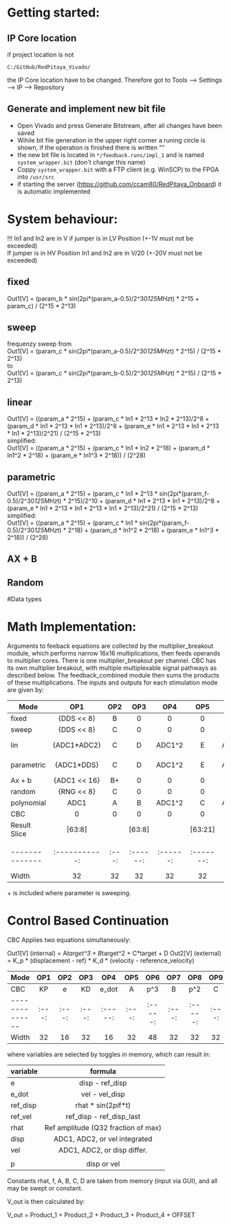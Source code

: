 # Getting started:
## IP Core location
if project location is not
```
C:/GitHub/RedPitaya_Vivado/
```
the IP Core location have to be changed. Therefore got to Tools --> Settings --> IP --> Repository
## Generate and implement new bit file
- Open Vivado and press Generate Bitstream, after all changes have been saved
- Wihile bit file generation in the upper right corner a runing circle is shown, if the operation is finished there is written ""
- the new bit file is located in ``*/feedback.runs/impl_1`` and is named ``system_wrapper.bit`` (don't change this name)
- Coppy ``system_wrapper.bit`` with a FTP client (e.g. WinSCP) to the FPGA into ``/usr/src``
- if starting the server (<https://github.com/ccam80/RedPitaya_Onboard>) it is automatic implemented

# System behaviour:
!!! In1 and In2 are in V if jumper is in LV Position (+-1V must not be exceeded)<br>
If jumper is in HV Position In1 and In2 are in V/20 (+-20V must not be exceeded)
## fixed
Out1[V] = (param_b * sin(2pi*(param_a-0.5)/2^30*125MHz*t) * 2^15 + param_c) / (2^15 * 2^13)
## sweep
frequenzy sweep from<br>
Out1[V] = (param_c * sin(2pi*(param_a-0.5)/2^30*125MHz*t) * 2^15) / (2^15 * 2^13)<br>
to<br>
Out1[V] = (param_c * sin(2pi*(param_b-0.5)/2^30*125MHz*t) * 2^15) / (2^15 * 2^13)
## linear
Out1[V] = ((param_a * 2^15) + (param_c * In1 * 2^13 * In2 * 2^13)/2^8 + (param_d * In1 * 2^13 * In1 * 2^13)/2^8 + (param_e * In1 * 2^13 * In1 * 2^13 * In1 * 2^13)/2^21) / (2^15 * 2^13)<br>
simplified:<br>
Out1[V] = ((param_a * 2^15) + (param_c * In1 * In2 * 2^18) + (param_d * In1^2 * 2^18) + (param_e * In1^3 * 2^18)) / (2^28)
## parametric
Out1[V] = ((param_a * 2^15) + (param_c * In1 * 2^13 * sin(2pi*(param_f-0.5)/2^30*125MHz*t) * 2^15)/2^10 + (param_d * In1 * 2^13 * In1 * 2^13)/2^8 + (param_e * In1 * 2^13 * In1 * 2^13 * In1 * 2^13)/2^21) / (2^15 * 2^13)<br>
simplified:<br>
Out1[V] = ((param_a * 2^15) + (param_c * In1 * sin(2pi*(param_f-0.5)/2^30*125MHz*t) * 2^18) + (param_d * In1^2 * 2^18) + (param_e * In1^3 * 2^18)) / (2^28)
## AX + B

## Random

#Data types

   
# Math Implementation:
Arguments to feeback equations are collected by the multiplier_breakout module, which performs narrow 16x16 multiplications, then feeds operands to multiplier cores. There is one multiplier_breakout per channel. CBC has its own multiplier breakout, with multiple multiplexable signal pathways as described below. The feedback\_combined module then sums the products of these multiplications. The inputs and outputs for each stimulation mode are given by:

| **Mode**     |     OP1     | OP2 |   OP3  |   OP4  |   OP5   |  OP6   |    OP7    | OFFSET |
|--------------|:-----------:|:---:|:------:|:------:|:-------:|:------:|:---------:|:------:|
| fixed        |  {DDS << 8} |  B  |    0   |    0   |    0    |    0   |     0     |    C   |
| sweep        |  {DDS << 8} |  C  |    0   |    0   |    0    |    0   |     0     |    D   |
| lin          | {ADC1\*ADC2}|  C  |    D   | ADC1^2 |    E    | ADC\^3 | A<<15 - 1 |    0   |
| parametric   |  {ADC1\*DDS}|  C  |    D   | ADC1^2 |    E    | ADC\^3 | A<<15 - 1 |    0   |
| Ax + b       | {ADC1 << 16}|  B+ |    0   |    0   |    0    |    0   |     0     |    C+  |
| random       |  {RNG << 8} |  C  |    0   |    0   |    0    |    0   |     0     |    D   | 	
| polynomial   |  ADC1		 |  A  |    B   | ADC1^2 |    C    | ADC\^3 |     0     |    E   |
| CBC	       |  0          |  0  |    0   |    0   |    0    |    0   |     0     |    0   |
| Result Slice |    [63:8]   |     | [63:8] |        | [63:21] |        |   [63:0]  | [31:0] |
|              |             |     |        |        |         |        |           |        |
|--------------|:-----------:|:---:|:------:|:------:|:-------:|:------:|:---------:|:------:|
|     Width    |      32     |  32 |   32   |   32   |    32   |   48   |     64    |   32   |

\+ is included where parameter is sweeping.

# Control Based Continuation
CBC Applies two equations simultaneously:

Out1[V] (internal) =  A*target^3 + B*target^2 + C*target + D
Out2[V] (external) =  K_p * (displacement - ref) * K_d * (velocity - reference_velocity) 

| **Mode**     | OP1 | OP2 | OP3 |  OP4  | OP5 |  OP6  | OP7 |  OP8  | OP9 |  OP10  | OFFSET |
|--------------|:---:|:---:|:---:|:-----:|:---:|:-----:|:---:|:-----:|:---:|:------:|:------:|
|     CBC      | KP  |  e  | KD  | e_dot |  A  |  p^3  |  B  |  p^2  |  C  |    p   |    D   |
|--------------|:---:|:---:|:---:|:-----:|:---:|:-----:|:---:|:-----:|:---:|:------:|:------:|
|    Width     | 32  | 16  | 32  |   16  |  32 |   48  |  32 |   32  |  32 |   16   |   32   |

where variables are selected by toggles in memory, which can result in:

|variable | 				formula 		  	|
|---------|:-----------------------------------:|
|    e    | 		disp - ref_disp 	  		|
|  e\_dot | 		vel - vel_disp   	 		|
| ref_disp| 		rhat * sin(2*pi*f*t)		|
| ref_vel |     ref_disp - ref_disp_last    	|
|  rhat   | Ref amplitude (Q32 fraction of max) |
|  disp   |   ADC1, ADC2, or vel integrated 	|
|   vel	  |   ADC1, ADC2, or disp differ.  	
	|
|    p    | 		  disp or vel				|

Constants rhat, f, A, B, C, D are taken from memory (input via GUI), and all may be swept or constant.



V_out is then calculated by: <br>

V_out =	Product\_1 + Product\_2 + Product\_3 + Product\_4 + OFFSET
